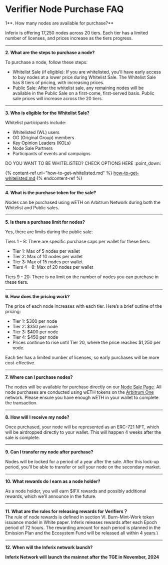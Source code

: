 # Verifier Node Purchase FAQ

1**. How many nodes are available for purchase?**

Inferix is offering 17,250 nodes across 20 tiers. Each tier has a limited number of licenses, and prices increase as the tiers progress.

***

**2. What are the steps to purchase a node?**

To purchase a node, follow these steps:

* Whitelist Sale (if eligible): If you are whitelisted, you'll have early access to buy nodes at a lower price during Whitelist Sale. The Whitelist Sale has 8 tiers of pricing, with increasing prices.
* Public Sale: After the whitelist sale, any remaining nodes will be available in the Public Sale on a first-come, first-served basis. Public sale prices will increase across the 20 tiers.

***

**3. Who is eligible for the Whitelist Sale?**

Whitelist participants include:

* Whitelisted (WL) users
* OG (Original Group) members
* Key Opinion Leaders (KOLs)
* Node Sale Partners
* Participants of events and campaigns

DO YOU WANT TO BE WHITELISTED? CHECK OPTIONS HERE :point\_down:

{% content-ref url="how-to-get-whitelisted.md" %}
[how-to-get-whitelisted.md](how-to-get-whitelisted.md)
{% endcontent-ref %}

***

**4. What is the purchase token for the sale?**

Nodes can be purchased using wETH on Arbitrum Network during both the Whitelist and Public sales.

***

**5. Is there a purchase limit for nodes?**

Yes, there are limits during the public sale:

Tiers 1 - 8: There are specific purchase caps per wallet for these tiers:

* Tier 1: Max of 5 nodes per wallet
* Tier 2: Max of 10 nodes per wallet
* Tier 3: Max of 15 nodes per wallet
* Tiers 4 - 8: Max of 20 nodes per wallet

Tiers 9 - 20: There is no limit on the number of nodes you can purchase in these tiers.

***

**6. How does the pricing work?**

The price of each node increases with each tier. Here’s a brief outline of the pricing:

* Tier 1: $300 per node
* Tier 2: $350 per node
* Tier 3: $400 per node
* Tier 4: $450 per node
* Prices continue to rise until Tier 20, where the price reaches $1,250 per node.

Each tier has a limited number of licenses, so early purchases will be more cost-effective.

***

**7. Where can I purchase nodes?**

The nodes will be available for purchase directly on our [Node Sale Page](https://verifier.inferix.io). All node purchases are conducted using wETH tokens on the [Arbitrum One](https://docs.arbitrum.io/build-decentralized-apps/public-chains#arbitrum-one) network. Please ensure you have enough wETH in your wallet to complete the transaction.

***

**8. How will I receive my node?**

Once purchased, your node will be represented as an ERC-721 NFT, which will be airdropped directly to your wallet. This will happen 4 weeks after the sale is complete.

***

**9. Can I transfer my node after purchase?**

Nodes will be locked for a period of a year after the sale. After this lock-up period, you’ll be able to transfer or sell your node on the secondary market.

***

**10. What rewards do I earn as a node holder?**

As a node holder, you will earn $IFX rewards and possibly additional rewards, which we’ll announce in the future.

***

**11. What are the rules for releasing rewards for Verifiers？**\
The rule of node rewards is defined in section VI. Burn-Mint-Work token issuance model in White paper. Inferix releases rewards after each Epoch period of 72 hours. The rewarding amount for each period is planned in the Emission Plan and the Ecosystem Fund will be released all within 4 years.\


***

**12. When will the Inferix network launch?**

**Inferix Network will launch the mainnet after the TGE in November, 2024**

